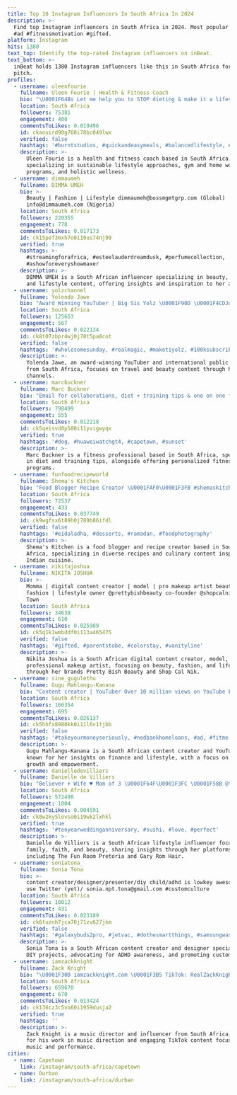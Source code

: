 ```yaml
---
title: Top 10 Instagram Influencers In South Africa In 2024
description: >-
  Find top Instagram influencers in South Africa in 2024. Most popular hashtags:
  #ad #fitnessmotivation #gifted.
platform: Instagram
hits: 1380
text_top: Identify the top-rated Instagram influencers on inBeat.
text_bottom: >-
  inBeat holds 1380 Instagram influencers like this in South Africa for you to
  pitch.
profiles:
  - username: uleenfourie
    fullname: Uleen Fourie | Health & Fitness Coach
    bio: "\U0001F64B‍♀️ Let me help you to STOP dieting & make it a lifestyle \U0001F4D6 Health Coach \U0001F4F1Co-founder @health_eapp \U0001F447Gym & Home Programs"
    location: South Africa
    followers: 75381
    engagement: 400
    commentsToLikes: 0.019496
    id: ckaouird90g760i78bc049lwx
    verified: false
    hashtags: '#burntstudios, #quickandeasymeals, #balancedlifestyle, #bodylove'
    description: >-
      Uleen Fourie is a health and fitness coach based in South Africa,
      specializing in sustainable lifestyle approaches, gym and home workout
      programs, and holistic wellness.
  - username: dimmaumeh
    fullname: DIMMA UMEH
    bio: >-
      Beauty | Fashion | Lifestyle dimmaumeh@bossmgmtgrp.com (Global)
      info@dimmaumeh.com (Nigeria)
    location: South Africa
    followers: 220355
    engagement: 778
    commentsToLikes: 0.017173
    id: ck15pef3mxh7o0i19us74nj99
    verified: true
    hashtags: >-
      #streamingforafrica, #esteelauderdreamdusk, #perfumecollection,
      #ashowforeveryshowmaxer
    description: >-
      DIMMA UMEH is a South African influencer specializing in beauty, fashion,
      and lifestyle content, offering insights and inspiration to her audience.
  - username: yolzchannel
    fullname: Yolenda Jawe
    bio: "Award Winning YouTuber | Big Sis Yolz \U0001F90D \U0001F4CDJoburg \U0001F1FF\U0001F1E6 Travel\U0001F30D @thejawestravel | MD @yolzbeauty International Public Speaker | \U0001F4E7yolzchannel@gmail.com"
    location: South Africa
    followers: 125653
    engagement: 567
    commentsToLikes: 0.022134
    id: ck8t07zbpr4wj0j78t5pa8cot
    verified: false
    hashtags: '#wholesomesunday, #realmagic, #makotiyolz, #100ksubscribers'
    description: >-
      Yolenda Jawe, an award-winning YouTuber and international public speaker
      from South Africa, focuses on travel and beauty content through her
      channels.
  - username: marcbuckner
    fullname: Marc Buckner
    bio: "Email for collaborations, diet + training tips & one on one fitness programs. father to @lusiluludog \U0001F43A"
    location: South Africa
    followers: 798499
    engagement: 555
    commentsToLikes: 0.012218
    id: ck5qeisvd0p580i11yvigwyqx
    verified: true
    hashtags: '#dog, #huaweiwatchgt4, #capetown, #sunset'
    description: >-
      Marc Buckner is a fitness professional based in South Africa, specializing
      in diet and training tips, alongside offering personalized fitness
      programs.
  - username: funfoodrecipeworld
    fullname: Shema's Kitchen
    bio: "Food Blogger Recipe Creator \U0001FAF0\U0001F3FB #shemaskitchen cookbook Dm for Collab/PR❤️ \U0001F4CDSouth Africa \U0001F1FF\U0001F1E6 originally from \U0001F1EE\U0001F1F3"
    location: South Africa
    followers: 72537
    engagement: 433
    commentsToLikes: 0.037749
    id: ck9wgfsx6t89h0j789b86ifdl
    verified: false
    hashtags: '#eidaladha, #desserts, #ramadan, #foodphotography'
    description: >-
      Shema's Kitchen is a food blogger and recipe creator based in South
      Africa, specializing in diverse recipes and culinary content inspired by
      Indian cuisine.
  - username: nikitajoshua
    fullname: NIKITA JOSHUA
    bio: >-
      Momma | digital content creator | model | pro makeup artist beauty |
      fashion | lifestyle owner @prettybishbeauty co-founder @shopcalnik Cape
      Town
    location: South Africa
    followers: 34639
    engagement: 610
    commentsToLikes: 0.025989
    id: ck5q1k1wmbddf0i113a465475
    verified: false
    hashtags: '#gifted, #parentstobe, #colorstay, #vanityline'
    description: >-
      Nikita Joshua is a South African digital content creator, model, and
      professional makeup artist, focusing on beauty, fashion, and lifestyle
      through her brands Pretty Bish Beauty and Shop Cal Nik.
  - username: sine_gugulethu
    fullname: Gugu Mahlangu-Kanana
    bio: "Content creator | YouTuber Over 10 million views on YouTube For collaboration \U0001F4E7 Sinegugulethu@yahoo.com \U0001F4CD \U0001F1FF\U0001F1E6 Cape Town"
    location: South Africa
    followers: 166354
    engagement: 695
    commentsToLikes: 0.026137
    id: ck5hhfx8980kk0i11l6v1tjbb
    verified: false
    hashtags: '#takeyourmoneyseriously, #nedbankhomeloans, #ad, #fitme'
    description: >-
      Gugu Mahlangu-Kanana is a South African content creator and YouTuber,
      known for her insights on finance and lifestyle, with a focus on personal
      growth and empowerment.
  - username: danielledevilliers
    fullname: Danielle de Villiers
    bio: "Believer ✝️ Wife ♥️ Mom of 3 \U0001F64F\U0001F3FC \U0001F58B @thefunroompretoria \U0001F487\U0001F3FB‍♀️ @garyromhair"
    location: South Africa
    followers: 572498
    engagement: 1004
    commentsToLikes: 0.004591
    id: ck0w2ky5lovso0i19wk2lxhkl
    verified: true
    hashtags: '#tenyearweddinganniversary, #sushi, #love, #perfect'
    description: >-
      Danielle de Villiers is a South African lifestyle influencer focused on
      family, faith, and beauty, sharing insights through her platforms,
      including The Fun Room Pretoria and Gary Rom Hair.
  - username: soniatona_
    fullname: Sonia Tona
    bio: >-
      content creator/designer/presenter/diy child/adhd is lowkey awesome/do not
      use Twitter (yet)/ sonia.npt.tona@gmail.com #customculture
    location: South Africa
    followers: 10012
    engagement: 431
    commentsToLikes: 0.023189
    id: ck6tuznh7jca70j71zv627jkm
    verified: false
    hashtags: '#galaxybuds2pro, #jetvac, #dothesmartthings, #samsungwasherdryer'
    description: >-
      Sonia Tona is a South African content creator and designer specializing in
      DIY projects, advocating for ADHD awareness, and promoting custom culture.
  - username: iamzackknight
    fullname: Zack Knight
    bio: "\U0001F30D iamzackknight.com \U0001F3B5 TikTok: RealZackKnight ✉️ bookings@iamzackknight.com \U0001F3C5 Music Direction - IIFA 2019"
    location: South Africa
    followers: 659670
    engagement: 670
    commentsToLikes: 0.013424
    id: ck136cz3c5vo60i1959dusja2
    verified: true
    hashtags: ''
    description: >-
      Zack Knight is a music director and influencer from South Africa, known
      for his work in music direction and engaging TikTok content focused on
      music and performance.
cities:
  - name: Capetown
    link: /instagram/south-africa/capetown
  - name: Durban
    link: /instagram/south-africa/durban
---
```


